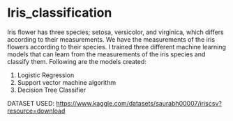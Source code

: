 # Iris_classification


Iris flower has three species; setosa, versicolor, and virginica, which differs according to their
measurements. We have the measurements of the iris flowers according to
their species. I trained three different machine learning models that can learn from the
measurements of the iris species and classify them. Following are the models created:
1) Logistic Regression
2) Support vector machine algorithm
3) Decision Tree Classifier

DATASET USED: 
https://www.kaggle.com/datasets/saurabh00007/iriscsv?resource=download

